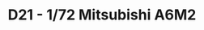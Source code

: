 ---
layout: product
title: " D21 - 1/72 Mitsubishi A6M2"
price: "1700" 
desc: "Maketa"
img_path: "/assets/img/HASE 00451.webp"
brand: "Hasegawa"
available: false
special_offer: false
new: false
soon: true
cat: "010000"
subcat: "015700"
subsubcat: "0N/A"
sifra: "HASE 00451"
popular: false
---